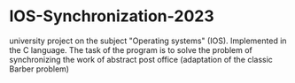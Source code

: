 # IOS-Synchronization-2023
university project on the subject "Operating systems" (IOS). Implemented in the C language. The task of the program is to solve the problem of synchronizing the work of abstract post office (adaptation of the classic Barber problem)
